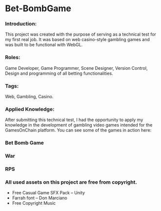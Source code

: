 # Bet-BombGame

### Introduction:
This project was created with the purpose of serving as a technical test for my first real job. It was based on web casino-style gambling games and was built to be functional with WebGL.

### Roles: 
Game Developer, Game Programmer, Scene Designer, Version Control, Design and programming of all betting functionalities.

### Tags: 
Web, Gambling, Casino.

### Applied Knowledge:
After submitting this technical test, I had the opportunity to apply my knowledge in the development of gambling video games intended for the GamesOnChain platform. You can see some of the games in action here:

### Bet Bomb Game
### War
### RPS

### All used assets on this project are free from copyright.

-	Free Casual Game SFX Pack – Unity
-	Farrah font – Don Marciano
-	Free Copyright Music
